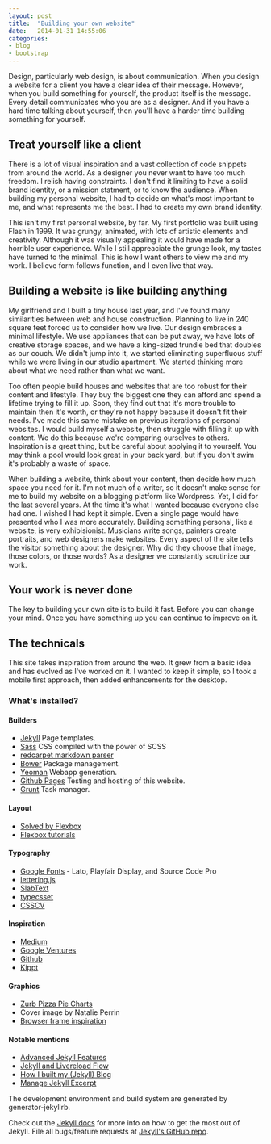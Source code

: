 ```yaml
---
layout: post
title:  "Building your own website"
date:   2014-01-31 14:55:06
categories:
- blog
- bootstrap
---
```

Design, particularly web design, is about communication. When you design a website for a client you have a clear idea of their message. However, when you build something for yourself, the product itself is the message. Every detail communicates who you are as a designer. And if you have a hard time talking about yourself, then you'll have a harder time building something for yourself.

<!--more-->

## Treat yourself like a client

There is a lot of visual inspiration and a vast collection of code snippets from around the world. As a designer you never want to have too much freedom. I relish having constraints. I don't find it limiting to have a solid brand identity, or a mission statment, or to know the audience. When building my personal website, I had to decide on what's most important to me, and what represents me the best. I had to create my own brand identity.

This isn't my first personal website, by far. My first portfolio was built using Flash in 1999. It was grungy, animated, with lots of artistic elements and creativity. Although it was visually appealing it would have made for a horrible user experience. While I still appreaciate the grunge look, my tastes have turned to the minimal. This is how I want others to view me and my work. I believe form follows function, and I even live that way.

## Building a website is like building anything

My girlfriend and I built a tiny house last year, and I've found many similarities between web and house construction. Planning to live in 240 square feet forced us to consider how we live. Our design embraces a minimal lifestyle. We use appliances that can be put away, we have lots of creative storage spaces, and we have a king-sized trundle bed that doubles as our couch. We didn't jump into it, we started eliminating superfluous stuff while we were living in our studio apartment. We started thinking more about what we need rather than what we want.

Too often people build houses and websites that are too robust for their content and lifestyle. They buy the biggest one they can afford and spend a lifetime trying to fill it up. Soon, they find out that it's more trouble to maintain then it's worth, or they're not happy because it doesn't fit their needs. I've made this same mistake on previous iterations of personal websites. I would build myself a website, then struggle with filling it up with content. We do this because we're comparing ourselves to others. Inspiration is a great thing, but be careful about applying it to yourself. You may think a pool would look great in your back yard, but if you don't swim it's probably a waste of space.

When building a website, think about your content, then decide how much space you need for it. I'm not much of a writer, so it doesn't make sense for me to build my website on a blogging platform like Wordpress. Yet, I did for the last several years. At the time it's what I wanted because everyone else had one. I wished I had kept it simple. Even a single page would have presented who I was more accurately. Building something personal, like a website, is very exhibisionist. Musicians write songs, painters create portraits, and web designers make websites. Every aspect of the site tells the visitor something about the designer. Why did they choose that image, those colors, or those words? As a designer we constantly scrutinize our work.

## Your work is never done

The key to building your own site is to build it fast. Before you can change your mind. Once you have something up you can continue to improve on it.

## The technicals

This site takes inspiration from around the web. It grew from a basic idea and has evolved as I've worked on it. I wanted to keep it simple, so I took a mobile first approach, then added enhancements for the desktop.

### What's installed?

#### Builders
- [Jekyll][jekyll] Page templates.
- [Sass][sass] CSS compiled with the power of SCSS
- [redcarpet markdown parser][redcarpet]
- [Bower][bower] Package management.
- [Yeoman][yeoman] Webapp generation.
- [Github Pages][gh-pages] Testing and hosting of this website.
- [Grunt][grunt] Task manager.

#### Layout
- [Solved by Flexbox][sb-flexbox]
- [Flexbox tutorials][flexbox-tut]

#### Typography
- [Google Fonts][g-webfonts] - Lato, Playfair Display, and Source Code Pro
- [lettering.js][lettering]
- [SlabText][slabtext]
- [typecsset][typecsset]
- [CSSCV][csscv]

#### Inspiration
- [Medium][medium]
- [Google Ventures][gv]
- [Github][gh]
- [Kippt][kippt]

#### Graphics
- [Zurb Pizza Pie Charts][pizza_pie]
- Cover image by Natalie Perrin
- [Browser frame inspiration][chrome-frame]

#### Notable mentions
- [Advanced Jekyll Features][adv_jekyll]
- [Jekyll and Livereload Flow][jekyll-flow]
- [How I built my (Jekyll) Blog][how-jekyll]
- [Manage Jekyll Excerpt][exc-jekyll]

The development environment and build system are generated by generator-jekyllrb.

Check out the [Jekyll docs][jekyll] for more info on how to get the most out of Jekyll. File all bugs/feature requests at [Jekyll's GitHub repo][jekyll-gh].

[jekyll-gh]:    https://github.com/mojombo/jekyll
[jekyll]:       http://jekyllrb.com
[sass]:         http://sass-lang.com
[redcarpet]:    https://github.com/vmg/redcarpet
[bower]:        http://bower.io/
[yeoman]:       http://yeoman.io/
[gh]:           http://github.com/
[gh-pages]:     http://pages.github.com/
[grunt]:        http://gruntjs.com/
[sb-flexbox]:   http://philipwalton.github.io/solved-by-flexbox/
[flexbox-tut]:  http://www.sketchingwithcss.com/flexbox-tutorial/
[g-webfonts]:   https://www.google.com/fonts
[lettering]:    http://letteringjs.com/
[slabtext]:     http://freqdec.github.io/slabText/
[typecsset]:    http://csswizardry.com/typecsset/
[medium]:       http://medium.com
[gv]:           http://www.gv.com/
[pizza_pie]:    http://zurb.com/playground/pizza-pie-charts
[kippt]:        https://kippt.com/
[adv_jekyll]:   http://www.divshot.com/blog/web-development/advanced-jekyll-features/
[jekyll-flow]:  http://thanpol.as/jekyll/jekyll-and-livereload-flow/
[how-jekyll]:   http://erjjones.github.io/blog/Part-two-how-I-built-my-blog/
[exc-jekyll]:   http://melandri.net/2013/11/24/manage-posts-excerpt-in-jekyll/
[chrome-frame]: http://dribbble.com/shots/986009-Flat-Vector-Chrome-Frame
[csscv]:        https://github.com/csswizardry/csscv
